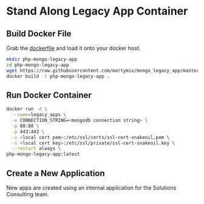 # Stand Along Legacy App Container

## Build Docker File

Grab the [dockerfile](includes/dockerfile) and load it onto your docker host.

```sh
mkdir php-mongo-legacy-app
cd php-mongo-legacy-app
wget https://raw.githubusercontent.com/martymix/mongo_legacy_app/master/includes/dockerfile
docker build -t php-mongo-legacy-app .
```

## Run Docker Container

```sh
docker run -d \
  --name=legacy_apps \
  -e CONNECTION_STRING=<mongodb connection string> \
  -p 80:80 \
  -p 443:443 \
  -v <local cert pem>:/etc/ssl/certs/ssl-cert-snakeoil.pem \
  -v <local cert key>:/etc/ssl/private/ssl-cert-snakeoil.key \
  --restart always \
php-mongo-legacy-app:latest 
```

## Create a New Application

New apps are created using an internal application for the Solutions Consulting team.
